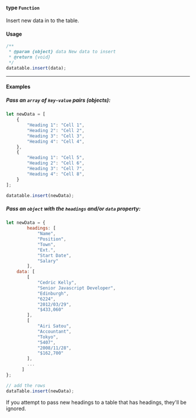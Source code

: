#### type `Function`

Insert new data in to the table. 
#### Usage
```javascript
/**
 * @param {object} data New data to insert
 * @return {void}
 */
datatable.insert(data);
```

---

#### Examples

##### Pass an `array` of `key-value` pairs (objects):
```javascript
let newData = [
    {
        "Heading 1": "Cell 1",
        "Heading 2": "Cell 2",
        "Heading 3": "Cell 3",
        "Heading 4": "Cell 4",
    },
    {
        "Heading 1": "Cell 5",
        "Heading 2": "Cell 6",
        "Heading 3": "Cell 7",
        "Heading 4": "Cell 8",
    }
];

datatable.insert(newData);
```

##### Pass an `object` with the `headings` and/or `data` property:

```javascript
let newData = {
        headings: [
            "Name",
            "Position",
            "Town",
            "Ext.",
            "Start Date",
            "Salary"
        ],
	data: [
		[
            "Cedric Kelly",
            "Senior Javascript Developer",
            "Edinburgh",
            "6224",
            "2012/03/29",
            "$433,060"
        ],
        [
            "Airi Satou",
            "Accountant",
            "Tokyo",
            "5407",
            "2008/11/28",
            "$162,700"
        ],
        ...
      ]
};

// add the rows
dataTable.insert(newData);
```

If you attempt to pass new headings to a table that has headings, they'll be ignored.